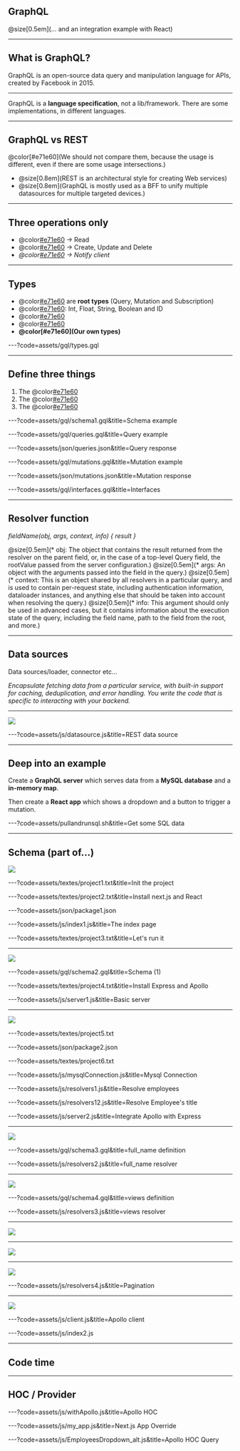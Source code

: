 
## GraphQL

@size[0.5em](... and an integration example with React)

---

## What is GraphQL?

GraphQL is an open-source data query and manipulation language for APIs, created by Facebook in 2015.

---

GraphQL is a **language specification**, not a lib/framework. There are some implementations, in different languages.

---

## GraphQL vs REST

@color[#e71e60](We should not compare them, because the usage is different, even if there are some usage intersections.)

* @size[0.8em](REST is an architectural style for creating Web services)
* @size[0.8em](GraphQL is mostly used as a BFF to unify multiple datasources for multiple targeted devices.)

---

## Three operations only

* @color[#e71e60](Query) -> Read
* @color[#e71e60](Mutation) -> Create, Update and Delete
* _@color[#e71e60](Subscription) -> Notify client_

---

## Types

* @color[#e71e60](Operations) are **root types** (Query, Mutation and Subscription)
* @color[#e71e60](Scalars): Int, Float, String, Boolean and ID
* @color[#e71e60](Enumerations)
* @color[#e71e60](Lists)
* **@color[#e71e60](Our own types)**

---?code=assets/gql/types.gql

---

## Define three things

1. The @color[#e71e60](schema)
2. The @color[#e71e60](connectors)
3. The @color[#e71e60](resolvers)

---?code=assets/gql/schema1.gql&title=Schema example

---?code=assets/gql/queries.gql&title=Query example

---?code=assets/json/queries.json&title=Query response

---?code=assets/gql/mutations.gql&title=Mutation example

---?code=assets/json/mutations.json&title=Mutation response

---?code=assets/gql/interfaces.gql&title=Interfaces

---

## Resolver function

_fieldName(obj, args, context, info) { result }_

@size[0.5em](* obj: The object that contains the result returned from the resolver on the parent field, or, in the case of a top-level Query field, the rootValue passed from the server configuration.)
@size[0.5em](* args: An object with the arguments passed into the field in the query.)
@size[0.5em](* context: This is an object shared by all resolvers in a particular query, and is used to contain per-request state, including authentication information, dataloader instances, and anything else that should be taken into account when resolving the query.)
@size[0.5em](* info: This argument should only be used in advanced cases, but it contains information about the execution state of the query, including the field name, path to the field from the root, and more.)

---

## Data sources

Data sources/loader, connector etc...

_Encapsulate fetching data from a particular service, with built-in support for caching, deduplication, and error handling. You write the code that is specific to interacting with your backend._

---

![](assets/images/connector-model-diagram.png)

---?code=assets/js/datasource.js&title=REST data source

---

## Deep into an example

Create a **GraphQL server** which serves data from a **MySQL database** and a **in-memory map**.

Then create a **React app** which shows a dropdown and a button to trigger a mutation.

---?code=assets/pullandrunsql.sh&title=Get some SQL data

---

## Schema (part of...)

![](assets/images/employees-schema.png)

---?code=assets/textes/project1.txt&title=Init the project

---?code=assets/textes/project2.txt&title=Install next.js and React

---?code=assets/json/package1.json

---?code=assets/js/index1.js&title=The index page

---?code=assets/textes/project3.txt&title=Let's run it

---

![](assets/images/screen1.png)

---?code=assets/gql/schema2.gql&title=Schema (1)

---?code=assets/textes/project4.txt&title=Install Express and Apollo

---?code=assets/js/server1.js&title=Basic server

---

![](assets/images/screen2.png)

---?code=assets/textes/project5.txt

---?code=assets/json/package2.json

---?code=assets/textes/project6.txt

---?code=assets/js/mysqlConnection.js&title=Mysql Connection

---?code=assets/js/resolvers1.js&title=Resolve employees

---?code=assets/js/resolvers12.js&title=Resolve Employee's title

---?code=assets/js/server2.js&title=Integrate Apollo with Express

---

![](assets/images/screen3.png)

---?code=assets/gql/schema3.gql&title=full_name definition

---?code=assets/js/resolvers2.js&title=full_name resolver

---

![](assets/images/screen4.png)

---?code=assets/gql/schema4.gql&title=views definition

---?code=assets/js/resolvers3.js&title=views resolver

---

![](assets/images/screen5.png)

---

![](assets/images/screen6.png)

---

![](assets/images/screen7.png)

---?code=assets/js/resolvers4.js&title=Pagination

---

![](assets/images/screen8.png)

---?code=assets/js/client.js&title=Apollo client

---?code=assets/js/index2.js

---

## Code time

---

## HOC / Provider

---?code=assets/js/withApollo.js&title=Apollo HOC

---?code=assets/js/my_app.js&title=Next.js App Override

---?code=assets/js/EmployeesDropdown_alt.js&title=Apollo HOC Query

